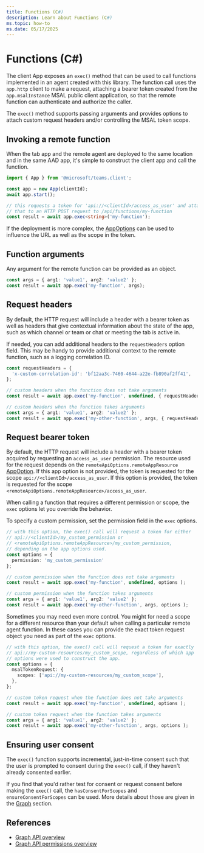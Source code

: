 ```yaml
---
title: Functions (C#)
description: Learn about Functions (C#)
ms.topic: how-to
ms.date: 05/17/2025
---
```


# Functions (C#)

The client App exposes an `exec()` method that can be used to call functions implemented in an agent created with this library. The function call uses the `app.http` client to make a request, attaching a bearer token created from the `app.msalInstance` MSAL public client application, so that the remote function can authenticate and authorize the caller.

The `exec()` method supports passing arguments and provides options to attach custom request headers and/or controlling the MSAL token scope.

## Invoking a remote function
When the tab app and the remote agent are deployed to the same location and in the same AAD app, it's simple to construct the client app and call the function.


```typescript
import { App } from '@microsoft/teams.client';

const app = new App(clientId);
await app.start();

// this requests a token for 'api://<clientId>/access_as_user' and attaches
// that to an HTTP POST request to /api/functions/my-function
const result = await app.exec<string>('my-function');
```

If the deployment is more complex, the [AppOptions](./app-options.md) can be used to influence the URL as well as the scope in the token.

## Function arguments
Any argument for the remote function can be provided as an object.


```typescript
const args = { arg1: 'value1', arg2: 'value2' };
const result = await app.exec('my-function', args);
```


## Request headers
By default, the HTTP request will include a header with a bearer token as well as headers that give contextual information about the state of the app, such as which channel or team or chat or meeting the tab is active in.

If needed, you can add additional headers to the `requestHeaders` option field. This may be handy to provide additional context to the remote function, such as a logging correlation ID.


```typescript
const requestHeaders = {
  'x-custom-correlation-id': 'bf12aa3c-7460-4644-a22e-fb890af2ff41',
};

// custom headers when the function does not take arguments
const result = await app.exec('my-function', undefined, { requestHeaders} );

// custom headers when the function takes arguments
const args = { arg1: 'value1', arg2: 'value2' };
const result = await app.exec('my-other-function', args, { requestHeaders} );
```


## Request bearer token
By default, the HTTP request will include a header with a bearer token acquired by requesting an `access_as_user` permission. The resource used for the request depends on the `remoteApiOptions.remoteAppResource` [AppOption](./app-options.md). If this app option is not provided, the token is requested for the scope `api://<clientId>/access_as_user`. If this option is provided, the token is requested for the scope `<remoteApiOptions.remoteAppResource>/access_as_user`.

When calling a function that requires a different permission or scope, the `exec` options let you override the behavior. 

To specify a custom permission, set the permission field in the `exec` options.


```typescript
// with this option, the exec() call will request a token for either
// api://<clientId>/my_custom_permission or 
// <remoteApiOptions.remoteAppResource>/my_custom_permission, 
// depending on the app options used.
const options = {
  permission: 'my_custom_permission'
};

// custom permission when the function does not take arguments
const result = await app.exec('my-function', undefined, options );

// custom permission when the function takes arguments
const args = { arg1: 'value1', arg2: 'value2' };
const result = await app.exec('my-other-function', args, options );
```


Sometimes you may need even more control. You might for need a scope for a different resource than your default when calling a particular remote agent function. In these cases you can provide the exact token request object you need as part of the `exec` options.


```typescript
// with this option, the exec() call will request a token for exactly
// api://my-custom-resources/my_custom_scope, regardless of which app
// options were used to construct the app.
const options = {
  msalTokenRequest: {
    scopes: ['api://my-custom-resources/my_custom_scope'],
  },
};

// custom token request when the function does not take arguments
const result = await app.exec('my-function', undefined, options );

// custom token request when the function takes arguments
const args = { arg1: 'value1', arg2: 'value2' };
const result = await app.exec('my-other-function', args, options );
```


## Ensuring user consent
The `exec()` function supports incremental, just-in-time consent such that the user is prompted to consent during the `exec()` call, if they haven't already consented earlier.

If you find that you'd rather test for consent or request consent before making the `exec()` call, the `hasConsentForScopes` and  `ensureConsentForScopes` can be used. More details about those are given in the [Graph](./graph.md) section.

## References
- [Graph API overview](/graph/api/overview)
- [Graph API permissions overview](/graph/permissions-reference)
